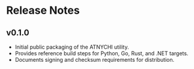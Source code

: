 # Release Notes

## v0.1.0

- Initial public packaging of the ATNYCHI utility.
- Provides reference build steps for Python, Go, Rust, and .NET targets.
- Documents signing and checksum requirements for distribution.
